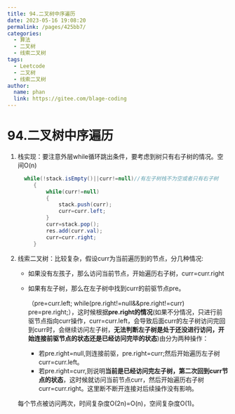 ```yaml
---
title: 94.二叉树中序遍历
date: 2023-05-16 19:08:20
permalink: /pages/425bb7/
categories:
  - 算法
  - 二叉树
  - 线索二叉树
tags:
  - Leetcode
  - 二叉树
  - 线索二叉树
author: 
  name: phan
  link: https://gitee.com/blage-coding
---
```

  # 94.二叉树中序遍历

   1. 栈实现：要注意外层while循环跳出条件，要考虑到树只有右子树的情况。空间O(n)

      ```java 
		while(!stack.isEmpty()||curr!=null)//有左子树栈不为空或者只有右子树
           {
               while(curr!=null)
               {
                   stack.push(curr);
                   curr=curr.left;
               }
               curr=stack.pop();
               res.add(curr.val);
               curr=curr.right;
           }
      ```

   2. 线索二叉树：比较复杂，假设curr为当前遍历到的节点，分几种情况:

      - 如果没有左孩子，那么访问当前节点，开始遍历右子树，curr=curr.right

      - 如果有左子树，那么在左子树中找到curr的前驱节点pre。

        （pre=curr.left;   while(pre.right!=null&&pre.right!=curr)   pre=pre.right;），这时候根据**pre.right的情况**(如果不分情况，只进行前驱节点指向curr操作，curr=curr.left，会导致后面curr的左子树访问完回到curr时，会继续访问左子树，**无法判断左子树是处于还没进行访问，开始连接前驱节点的状态还是已经访问完毕的状态**)由分为两种操作：

        - 若pre.right=null,则连接前驱，pre.right=curr;然后开始遍历左子树curr=curr.left。
        - 若pre.right=curr,则说明**当前是已经访问完左子树，第二次回到curr节点的状态**，这时候就访问当前节点curr，然后开始遍历右子树curr=curr.right。这里断不断开连接对后续操作没有影响。

      每个节点被访问两次，时间复杂度O(2n)=O(n)，空间复杂度O(1)。